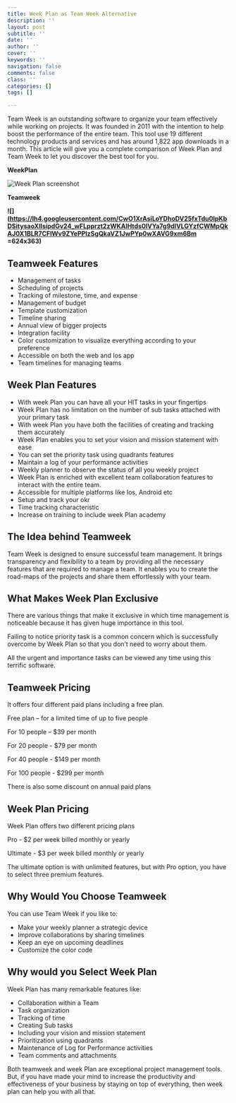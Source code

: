 ```yaml
---
title: Week Plan as Team Week Alternative
description: ''
layout: post
subtitle: ''
date: ''
author: ''
cover: ''
keywords: ''
navigation: false
comments: false
class: ''
categories: []
tags: []

---
```

Team Week is an outstanding software to organize your team effectively while working on projects. It was founded in 2011 with the intention to help boost the performance of the entire team. This tool use 19 different technology products and services and has around 1,822 app downloads in a month. This article will give you a complete comparison of Week Plan and Team Week to let you discover the best tool for you.

**WeekPlan**

![Week Plan screenshot](https://app.forestry.io/sites/cvtf5edwnqx3wa/body-media//assets/images/uploads/1537-wp-prt-scrn-1024x572.png)

**Teamweek**

**![](https://lh4.googleusercontent.com/CwO1XrAsiLoYDhoDV25fxTdu0lpKbDSitysaoXIlsipdGv24_wFLpprzt2zWKAIHtds0lVYa7g9dIVLGYzfCWMpQkAJ0X1BLR7CFlWv9ZYePPlzSgQkaVZ1JwPYp0wXAVG9xm6Bm =624x363)**

## **Teamweek Features**

* Management of tasks
* Scheduling of projects
* Tracking of milestone, time, and expense
* Management of budget
* Template customization
* Timeline sharing
* Annual view of bigger projects
* Integration facility
* Color customization to visualize everything according to your preference
* Accessible on both the web and Ios app
* Team timelines for managing teams

## **Week Plan Features**

* With week Plan you can have all your HIT tasks in your fingertips
* Week Plan has no limitation on the number of sub tasks attached with your primary task
* With week Plan you have both the facilities of creating and tracking them accurately
* Week Plan enables you to set your vision and mission statement with ease
* You can set the priority task using quadrants features
* Maintain a log of your performance activities
* Weekly planner to observe the status of all you weekly project
* Week Plan is enriched with excellent team collaboration features to interact with the entire team.
* Accessible for multiple platforms like Ios, Android etc
* Setup and track your okr
* Time tracking characteristic
* Increase on training to include week Plan academy

## **The Idea behind Teamweek**

Team Week is designed to ensure successful team management. It brings transparency and flexibility to a team by providing all the necessary features that are required to manage a team. It enables you to create the road-maps of the projects and share them effortlessly with your team.

## **What Makes Week Plan Exclusive**

There are various things that make it exclusive in which time management is noticeable because it has given huge importance in this tool.

Failing to notice priority task is a common concern which is successfully overcome by Week Plan so that you don’t need to worry about them.

All the urgent and importance tasks can be viewed any time using this terrific software.

## **Teamweek Pricing**

It offers four different paid plans including a free plan.

Free plan – for a limited time of up to five people

For 10 people – $39 per month

For 20 people - $79 per month

For 40 people - $149 per month

For 100 people - $299 per month

There is also some discount on annual paid plans

## **Week Plan Pricing**

Week Plan offers two different pricing plans

Pro - $2 per week billed monthly or yearly

Ultimate - $3 per week billed monthly or yearly

The ultimate option is with unlimited features, but with Pro option, you have to select three premium features.

## **Why Would You Choose Teamweek**

You can use Team Week if you like to:

* Make your weekly planner a strategic device
* Improve collaborations by sharing timelines
* Keep an eye on upcoming deadlines
* Customize the color code

## **Why would you Select Week Plan**

Week Plan has many remarkable features like:

* Collaboration within a Team
* Task organization
* Tracking of time
* Creating Sub tasks
* Including your vision and mission statement
* Prioritization using quadrants
* Maintenance of Log for Performance activities
* Team comments and attachments

Both teamweek and week Plan are exceptional project management tools. But, if you have made your mind to increase the productivity and effectiveness of your business by staying on top of everything, then week plan can help you with all that.